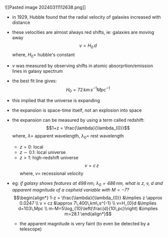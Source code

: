 ![[Pasted image 20240311112638.png]]
- in $1929$, Hubble found that the radial velocity of galaxies increased with distance
- these velocities are almost always red shifts, ie: galaxies are moving away
$$v = H_{0}\,d$$
	where, $H_{0}=$ hubble's constant
- $v$ was measured by observing shifts in atomic absorprtion/emission lines in galaxy spectrum
- the best fit line gives: $$H_{0}= 72\,km\,s^{-1}Mpc^{-1}$$
- this implied that the universe is expanding
- the expansion is space-time itself, not an explosion into space
- the expansion can be measured by using a term called redshift: $$1+z = \frac{\lambda}{\lambda_{0}}$$
		where, $\lambda=$ apparent wavelength, $\lambda_{0}=$ rest wavelength
	- $z=0:$ local
	- $z\sim0.1:$ local universe
	- $z>1:$ high-redshift universe
$$v = c\,z$$
	where, $v=$ recessional velocity

- eg: *if  galaxy shows features at $498\,nm$, $\lambda_{0}=486\,nm$, what is $z,\;v,\;d$ and apparent magnitude of a cepheid variable with $M=-7$?*
	$$\begin{align*}
		1-z = \frac{\lambda}{\lambda_{0}} &\implies z \approx 0.0247 \\
		v = cz &\approx 7\,400\,km\,s^{-1} \\
		v=H_{0}d &\implies d=103\,Mpc \\
		m-M=5\log_{10}\left(\frac{d}{10\,pc}\right) &\implies m=28.1
	\end{align*}$$
	- the apparent magnitude is very faint (to even be detected by a telescope)
